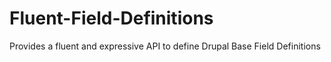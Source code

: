 # Fluent-Field-Definitions
Provides a fluent and expressive API to define Drupal Base Field Definitions
